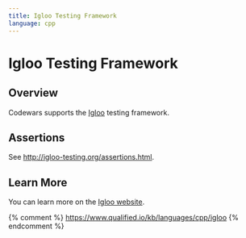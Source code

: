 ```yaml
---
title: Igloo Testing Framework
language: cpp
---
```


# Igloo Testing Framework

## Overview

Codewars supports the [Igloo](http://igloo-testing.org/) testing framework.

## Assertions

See <http://igloo-testing.org/assertions.html>.


## Learn More

You can learn more on the [Igloo website](http://igloo-testing.org/).

{% comment %}
https://www.qualified.io/kb/languages/cpp/igloo
{% endcomment %}
